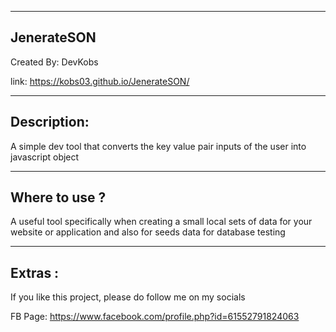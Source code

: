 
-------------------------------------
JenerateSON
-------------------------------------
Created By: DevKobs

link: https://kobs03.github.io/JenerateSON/

-------------------------------------
Description:
-------------------------------------
A simple dev tool that converts the key value pair inputs of the user into 
javascript object

------------------------------------
Where to use ?
------------------------------------
A useful tool specifically when creating a small local sets of data for your
website or application and also for seeds data for database testing

------------------------------------
Extras :
------------------------------------
If you like this project, please do follow me on my socials

FB Page: https://www.facebook.com/profile.php?id=61552791824063








